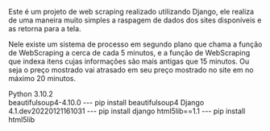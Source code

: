 Este é um projeto de web scraping realizado utilizando Django, ele realiza de uma maneira muito simples a raspagem de dados dos sites disponíveis e as retorna para a tela.

Nele existe um sistema de processo em segundo plano que chama a função de WebScraping a cerca de cada 5 minutos, e a função de WebScraping que indexa itens cujas informações são mais antigas que 15 minutos. Ou seja o preço mostrado vai atrasado em seu preço mostrado no site em no máximo 20 minutos.

Python 3.10.2               
beautifulsoup4-4.10.0            ---     pip install beautifulsoup4
Django 4.1.dev20220121161031     ---     pip install django
html5lib==1.1                    ---     pip install html5lib